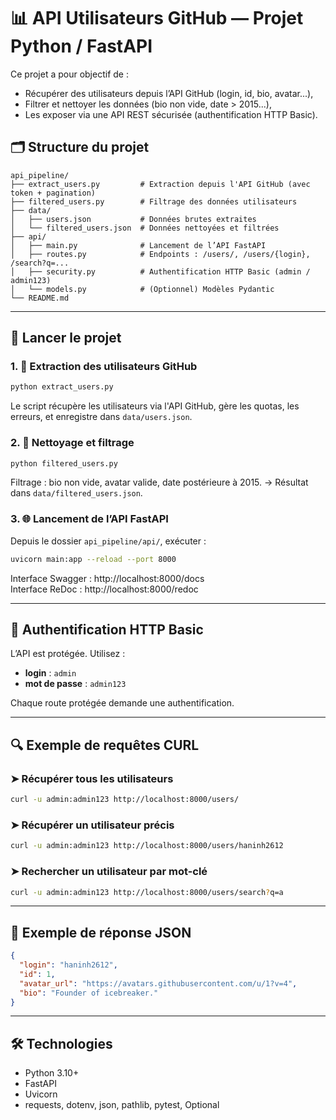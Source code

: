 
# 📊 API Utilisateurs GitHub — Projet Python / FastAPI

Ce projet a pour objectif de :
- Récupérer des utilisateurs depuis l’API GitHub (login, id, bio, avatar...),
- Filtrer et nettoyer les données (bio non vide, date > 2015...),
- Les exposer via une API REST sécurisée (authentification HTTP Basic).

## 🗂️ Structure du projet

```
api_pipeline/
├── extract_users.py         # Extraction depuis l'API GitHub (avec token + pagination)
├── filtered_users.py        # Filtrage des données utilisateurs
├── data/
│   ├── users.json           # Données brutes extraites
│   └── filtered_users.json  # Données nettoyées et filtrées
├── api/
│   ├── main.py              # Lancement de l’API FastAPI
│   ├── routes.py            # Endpoints : /users/, /users/{login}, /search?q=...
│   ├── security.py          # Authentification HTTP Basic (admin / admin123)
│   └── models.py            # (Optionnel) Modèles Pydantic
└── README.md
```

---

## 🚀 Lancer le projet

### 1. 🧪 Extraction des utilisateurs GitHub
```bash
python extract_users.py
```
Le script récupère les utilisateurs via l'API GitHub, gère les quotas, les erreurs, et enregistre dans `data/users.json`.

### 2. 🧼 Nettoyage et filtrage
```bash
python filtered_users.py
```
Filtrage : bio non vide, avatar valide, date postérieure à 2015.
→ Résultat dans `data/filtered_users.json`.

### 3. 🌐 Lancement de l’API FastAPI
Depuis le dossier `api_pipeline/api/`, exécuter :
```bash
uvicorn main:app --reload --port 8000
```

Interface Swagger : http://localhost:8000/docs  
Interface ReDoc : http://localhost:8000/redoc

---

## 🔐 Authentification HTTP Basic

L’API est protégée. Utilisez :  
- **login** : `admin`  
- **mot de passe** : `admin123`

Chaque route protégée demande une authentification.

---

## 🔍 Exemple de requêtes CURL

### ➤ Récupérer tous les utilisateurs
```bash
curl -u admin:admin123 http://localhost:8000/users/
```

### ➤ Récupérer un utilisateur précis
```bash
curl -u admin:admin123 http://localhost:8000/users/haninh2612
```

### ➤ Rechercher un utilisateur par mot-clé
```bash
curl -u admin:admin123 http://localhost:8000/users/search?q=a
```

---

## 🔄 Exemple de réponse JSON

```json
{
  "login": "haninh2612",
  "id": 1,
  "avatar_url": "https://avatars.githubusercontent.com/u/1?v=4",
  "bio": "Founder of icebreaker."
}
```

---

## 🛠️ Technologies

- Python 3.10+
- FastAPI
- Uvicorn
- requests, dotenv, json, pathlib, pytest, Optional
